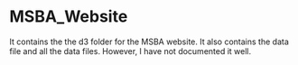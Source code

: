 # MSBA_Website
It contains the the d3 folder for the MSBA website.
It also contains the data file and all the data files. However, I have not documented it well.
